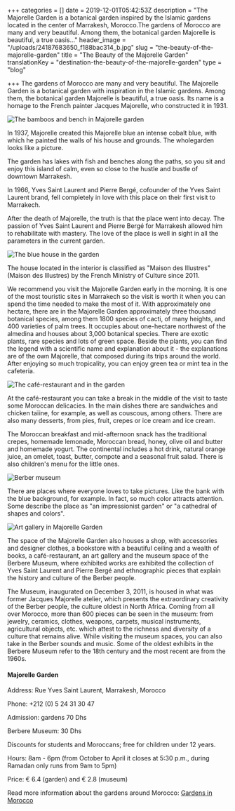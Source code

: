 +++
categories = []
date = 2019-12-01T05:42:53Z
description = "The Majorelle Garden is a botanical garden inspired by the Islamic gardens located in the center of Marrakesh, Morocco.The gardens of Morocco are many and very beautiful. Among them, the botanical garden Majorelle is beautiful, a true oasis..."
header_image = "/uploads/24187683650_f188bac314_b.jpg"
slug = "the-beauty-of-the-majorelle-garden"
title = "The Beauty of the Majorelle Garden"
translationKey = "destination-the-beauty-of-the-majorelle-garden"
type = "blog"

+++
The gardens of Morocco are many and very beautiful. The Majorelle Garden is a botanical garden with inspiration in the Islamic gardens. Among them, the botanical garden Majorelle is beautiful, a true oasis. Its name is a homage to the French painter Jacques Majorelle, who constructed it in 1931.

![The bamboos and bench in Majorelle garden](/uploads/Majorelle_Garden6.jpg "The bamboos and bench in Majorelle garden")

In 1937, Majorelle created this Majorelle blue an intense cobalt blue, with which he painted the walls of his house and grounds. The wholegarden looks like a picture.

The garden has lakes with fish and benches along the paths, so you sit and enjoy this island of calm, even so close to the hustle and bustle of downtown Marrakesh.

In 1966, Yves Saint Laurent and Pierre Bergé, cofounder of the Yves Saint Laurent brand, fell completely in love with this place on their first visit to Marrakech.

After the death of Majorelle, the truth is that the place went into decay. The passion of Yves Saint Laurent and Pierre Bergé for Marrakesh allowed him to rehabilitate with mastery. The love of the place is well in sight in all the parameters in the current garden.

![The blue house in the garden](/uploads/Majorelle_garden6.jpg "The blue house in the garden")

The house located in the interior is classified as "Maison des Illustres" (Maison des Illustres) by the French Ministry of Culture since 2011.

We recommend you visit the Majorelle Garden early in the morning. It is one of the most touristic sites in Marrakech so the visit is worth it when you can spend the time needed to make the most of it. With approximately one hectare, there are in the Majorelle Garden approximately three thousand botanical species, among them 1800 species of cacti, of many heights, and 400 varieties of palm trees. It occupies about one-hectare northwest of the almedina and houses about 3,000 botanical species. There are exotic plants, rare species and lots of green space. Beside the plants, you can find the legend with a scientific name and explanation about it - the explanations are of the own Majorelle, that composed during its trips around the world. After enjoying so much tropicality, you can enjoy green tea or mint tea in the cafeteria.

![The café-restaurant and in the garden](/uploads/Majorelle_Garden5.jpeg "The café-restaurant and in the garden")

At the café-restaurant you can take a break in the middle of the visit to taste some Moroccan delicacies. In the main dishes there are sandwiches and chicken taïine, for example, as well as couscous, among others. There are also many desserts, from pies, fruit, crepes or ice cream and ice cream. 

The Moroccan breakfast and mid-afternoon snack has the traditional crepes, homemade lemonade, Moroccan bread, honey, olive oil and butter and homemade yogurt. The continental includes a hot drink, natural orange juice, an omelet, toast, butter, compote and a seasonal fruit salad. There is also children's menu for the little ones.

![Berber museum](/uploads/24551570511_f7f0f3abd8_k.jpg "Berber museum")

There are places where everyone loves to take pictures. Like the bank with the blue background, for example. In fact, so much color attracts attention. Some describe the place as "an impressionist garden" or "a cathedral of shapes and colors".

![Art gallery in Majorelle Garden](/uploads/3.jpg "Art gallery in Majorelle Garden")

The space of the Majorelle Garden also houses a shop, with accessories and designer clothes, a bookstore with a beautiful ceiling and a wealth of books, a café-restaurant, an art gallery and the museum space of the Berbere Museum, where exhibited works are exhibited the collection of Yves Saint Laurent and Pierre Bergé and ethnographic pieces that explain the history and culture of the Berber people.

The Museum, inaugurated on December 3, 2011, is housed in what was former Jacques Majorelle atelier, which presents the extraordinary creativity of the Berber people, the culture oldest in North Africa. Coming from all over Morocco, more than 600 pieces can be seen in the museum: from jewelry, ceramics, clothes, weapons, carpets, musical instruments, agricultural objects, etc. which attest to the richness and diversity of a culture that remains alive. While visiting the museum spaces, you can also take in the Berber sounds and music. Some of the oldest exhibits in the Berbere Museum refer to the 18th century and the most recent are from the 1960s.

#### Majorelle Garden

Address: Rue Yves Saint Laurent, Marrakesh, Morocco

Phone: +212 (0) 5 24 31 30 47

Admission: gardens 70 Dhs

Berbere Museum: 30 Dhs

Discounts for students and Moroccans; free for children under 12 years.

Hours: 8am - 6pm (from October to April it closes at 5:30 p.m., during Ramadan only runs from 9am to 5pm)

Price: € 6.4 (garden) and € 2.8 (museum)

Read more information about the gardens around Morocco: [Gardens in Morocco](/en/blog/gardens-in-morocco/ "Gardens in Morocco")